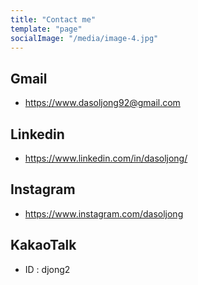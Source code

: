 ```yaml
---
title: "Contact me"
template: "page"
socialImage: "/media/image-4.jpg"
---
```


## Gmail

- https://www.dasoljong92@gmail.com


## Linkedin

- https://www.linkedin.com/in/dasoljong/


## Instagram

- https://www.instagram.com/dasoljong


## KakaoTalk

- ID : djong2